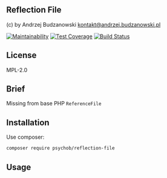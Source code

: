 Reflection File
--
(c) by Andrzej Budzanowski <kontakt@andrzej.budzanowski.pl>

[![Maintainability](https://api.codeclimate.com/v1/badges/3df5fdf0b98867ab87a2/maintainability)](https://codeclimate.com/github/psychob/reflection-file/maintainability) [![Test Coverage](https://api.codeclimate.com/v1/badges/3df5fdf0b98867ab87a2/test_coverage)](https://codeclimate.com/github/psychob/reflection-file/test_coverage) [![Build Status](https://travis-ci.org/psychob/reflection-file.svg?branch=master)](https://travis-ci.org/psychob/reflection-file)

## License
MPL-2.0

## Brief
Missing from base PHP `ReferenceFile`

## Installation
Use composer:

```bash
composer require psychob/reflection-file
```

## Usage
